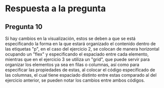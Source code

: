 # Respuesta a la pregunta

## Pregunta 10
Sí hay cambios en la visualización, estos se deben a que se está especificando la forma en la que estará organizado el contenido dentro de las etiquetas "p", en el caso del ejercicio 2, se colocan de manera horizontal ocupando un "flex" y especificando el espaciado entre cada elemento, mientras que en el ejercicio 3 se utiliza un "grid", que puede servir para organizar los elementos ya sea en filas o columnas, así como para especificar las propiedades de estas, al colocar el código especificado de las columnas, el cual tiene espaciado distinto entre estas comparado al del ejercicio anterior, se pueden notar los cambios entre ambos códigos.
